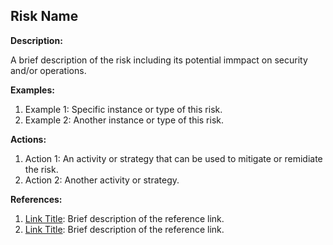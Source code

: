 ## Risk Name

**Description:**

A brief description of the risk including its potential immpact on security and/or operations.

**Examples:**

1. Example 1: Specific instance or type of this risk.
2. Example 2: Another instance or type of this risk.

**Actions:**

1. Action 1: An activity or strategy that can be used to mitigate or remidiate the risk.
2. Action 2: Another activity or strategy.

**References:**

1. [Link Title](URL): Brief description of the reference link.
2. [Link Title](URL): Brief description of the reference link.